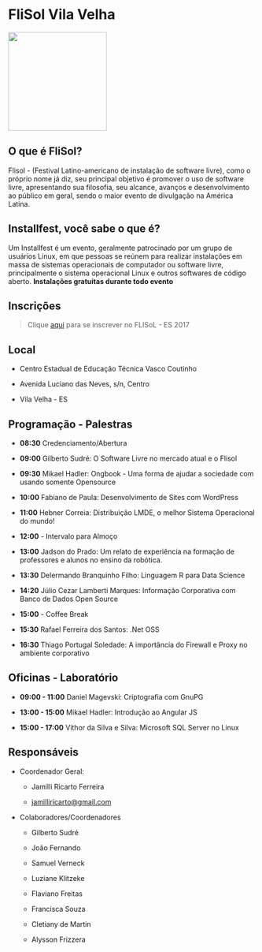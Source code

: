 # FliSol Vila Velha

<img src="https://github.com/FLISoLVV/colabore/blob/master/flisolvila.png" width="200px" />

## O que é FliSol?
Flisol - (Festival Latino-americano de instalação de software livre), como o próprio nome já diz, seu principal objetivo é promover o uso de software livre, apresentando sua filosofia, seu alcance, avanços e desenvolvimento ao público em geral, sendo o maior evento de divulgação na América Latina.

## Installfest, você sabe o que é?
Um Installfest é um evento, geralmente patrocinado por um grupo de usuários Linux, em que pessoas se reúnem para realizar instalações em massa de sistemas operacionais de computador ou software livre, principalmente o sistema operacional Linux e outros softwares de código aberto.  **Instalações gratuitas durante todo evento**

## Inscrições
> Clique [aqui](https://www.eventbrite.com.br/e/flisol-2017-festival-latino-americano-de-instalacao-de-software-livre-tickets-32698431890) para se inscrever no FLISoL - ES 2017

## Local

* Centro Estadual de Educação Técnica Vasco Coutinho

* Avenida Luciano das Neves, s/n, Centro 

* Vila Velha - ES

## Programação - Palestras

* **08:30** Credenciamento/Abertura

* **09:00** Gilberto Sudré: O Software Livre no mercado atual e o Flisol

* **09:30** Mikael Hadler: Ongbook - Uma forma de ajudar a sociedade com usando somente Opensource

* **10:00** Fabiano de Paula: Desenvolvimento de Sites com WordPress

* **11:00** Hebner Correia: Distribuição LMDE, o melhor Sistema Operacional do mundo!

* **12:00** - Intervalo para Almoço

* **13:00** Jadson do Prado: Um relato de experiência na formação de professores e alunos no ensino da robótica.

* **13:30** Delermando Branquinho Filho: Linguagem R para Data Science

* **14:20** Júlio Cezar Lamberti Marques: Informação Corporativa com Banco de Dados Open Source

* **15:00** - Coffee Break

* **15:30** Rafael Ferreira dos Santos: .Net OSS

* **16:30** Thiago Portugal Soledade: A importância do Firewall e Proxy no ambiente corporativo

## Oficinas - Laboratório

* **09:00 - 11:00** Daniel Magevski: Criptografia com GnuPG

* **13:00 - 15:00** Mikael Hadler: Introdução ao Angular JS

* **15:00 - 17:00** Vithor da Silva e Silva: Microsoft SQL Server no Linux

## Responsáveis

* Coordenador Geral:
	- Jamilli Ricarto Ferreira
      
     - jamilliricarto@gmail.com
    
* Colaboradores/Coordenadores
	- Gilberto Sudré
      
	- João Fernando
	
	- Samuel Verneck
      
	- Luziane Klitzeke
      
	-  Flaviano Freitas
      
	-  Francisca Souza
      
	-  Cletiany de Martin
      
	-  Alysson Frizzera
      
      
